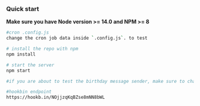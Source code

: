 ### Quick start
**Make sure you have Node version >= 14.0 and NPM >= 8**

```bash
#cron .config.js
change the cron job data inside `.config.js`. to test

# install the repo with npm
npm install

# start the server
npm start

#if you are about to test the birthday message sender, make sure to change your desktop local time zone

#hookbin endpoint
https://hookb.in/NOjjzqKqBZse8mNN8bWL